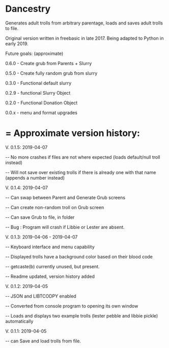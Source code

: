 # Dancestry
Generates adult trolls from arbitrary parentage, loads and saves adult trolls to file.

Original version written in freebasic in late 2017.  Being adapted to Python in early 2019.


Future goals: (approximate) 

0.6.0 - Create grub from Parents + Slurry

0.5.0 - Create fully random grub from slurry

0.3.0 - Functional default slurry

0.2.9 - functional Slurry Object

0.2.0 - Functional Donation Object

0.0.x - menu and format upgrades


=
Approximate version history:
=

V. 0.1.5: 2019-04-07

-- No more crashes if files are not where expected (loads default/null troll instead)

-- Will not save over existing trolls if there is already one with that name (appends a number instead)


V. 0.1.4: 2019-04-07

-- Can swap between Parent and Generate Grub screens

-- Can create non-random troll on Grub screen

-- Can save Grub to file, in folder

-- Bug : Program will crash if Libbie or Lester are absent.


V. 0.1.3: 2019-04-06 - 2019-04-07

-- Keyboard interface and menu capability

-- Displayed trolls have a background color based on their blood code

-- getcaste(b) currently unused, but present.

-- Readme updated, version history added


V. 0.1.2: 2019-04-05

-- JSON and LIBTCODPY enabled

-- Converted from console program to opening its own window

-- Loads and displays two example trolls (lester pebble and libbie pickle) automatically


V. 0.1.1: 2019-04-05

-- can Save and load trolls from file.
